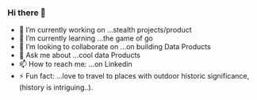 ### Hi there 👋



- 🔭 I’m currently working on ...stealth projects/product
- 🌱 I’m currently learning ...the game of go
- 👯 I’m looking to collaborate on ...on building Data Products
- 💬 Ask me about ...cool data Products
- 📫 How to reach me: ...on Linkedin
- ⚡ Fun fact: ...love to travel to places with outdoor historic significance, (history is intriguing..).
